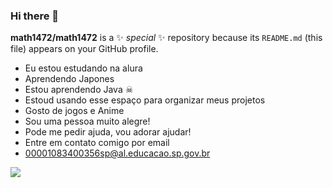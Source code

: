 ### Hi there 👋

**math1472/math1472** is a ✨ _special_ ✨ repository because its `README.md` (this file) appears on your GitHub profile.
- Eu estou estudando na alura
- Aprendendo Japones 
- Estou aprendendo Java ☠
- Estoud usando esse espaço para organizar meus projetos 
- Gosto de jogos e Anime 
- Sou uma pessoa muito alegre!
- Pode me pedir ajuda, vou adorar ajudar!
- Entre em contato comigo por email 
- 00001083400356sp@al.educacao.sp.gov.br


![]( https://tenor.com/pt-BR/view/pikachu-in-ashs-bag-pikachu-sleeping-in-ashs-bag-pop-out-pikachu-pikachu-pika-pika-gif-26545318)
